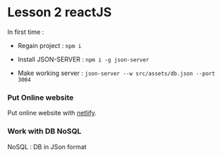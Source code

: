 # Lesson 2 reactJS
In first time : 
- Regain project : `npm i`
 
- Install JSON-SERVER : `npm i -g json-server`
- Make working server : `json-server --w src/assets/db.json --port 3004`



### Put Online website
Put online website with  [netlify](https://app.netlify.com/).


### Work with DB NoSQL
NoSQL : DB in JSon format